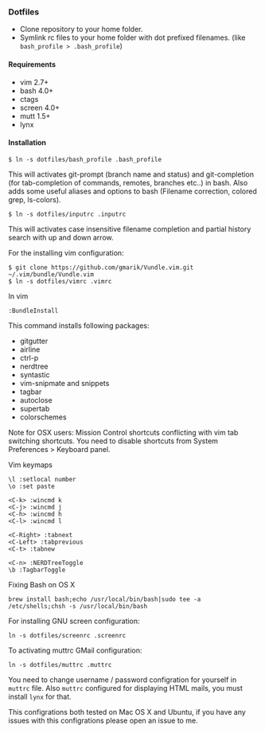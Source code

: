 ### Dotfiles

* Clone repository to your home folder.
* Symlink rc files to your home folder with dot prefixed filenames. (like `bash_profile > .bash_profile`)

#### Requirements

* vim 2.7+
* bash 4.0+
* ctags
* screen 4.0+
* mutt 1.5+
* lynx

#### Installation

    $ ln -s dotfiles/bash_profile .bash_profile

This will activates git-prompt (branch name and status) and git-completion (for tab-completion of commands, remotes, branches etc..) in bash. 
Also adds some useful aliases and options to bash (Filename correction, colored grep, ls-colors).

    $ ln -s dotfiles/inputrc .inputrc
    
This will activates case insensitive filename completion and partial history search with up and down arrow.

For the installing vim configuration:

    $ git clone https://github.com/gmarik/Vundle.vim.git ~/.vim/bundle/Vundle.vim
    $ ln -s dotfiles/vimrc .vimrc

In vim

    :BundleInstall

This command installs following packages:

* gitgutter
* airline
* ctrl-p
* nerdtree
* syntastic
* vim-snipmate and snippets
* tagbar
* autoclose
* supertab
* colorschemes

Note for OSX users: Mission Control shortcuts conflicting with vim tab switching shortcuts. You need to disable shortcuts from System Preferences > Keyboard panel. 

Vim keymaps

    \l :setlocal number
    \o :set paste
    
    <C-k> :wincmd k
    <C-j> :wincmd j
    <C-h> :wincmd h
    <C-l> :wincmd l

    <C-Right> :tabnext
    <C-Left> :tabprevious
    <C-t> :tabnew
    
    <C-n> :NERDTreeToggle
    \b :TagbarToggle

Fixing Bash on OS X

    brew install bash;echo /usr/local/bin/bash|sudo tee -a /etc/shells;chsh -s /usr/local/bin/bash

For installing GNU screen configuration:

    ln -s dotfiles/screenrc .screenrc

To activating muttrc GMail configuration:

    ln -s dotfiles/muttrc .muttrc

You need to change username / password configration for yourself in `muttrc` file. Also `muttrc` configured for displaying HTML mails, you must install `lynx` for that.

This configrations both tested on Mac OS X and Ubuntu, if you have any issues with this configrations please open an issue to me.


